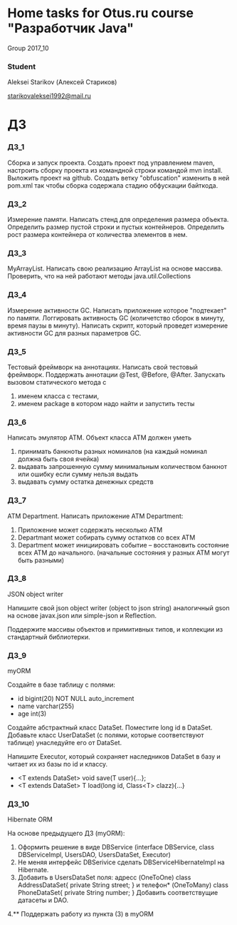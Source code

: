 
# Home tasks for Otus.ru course "Разработчик Java"

Group 2017_10

### Student
Aleksei Starikov (Алексей Стариков)

starikovaleksei1992@mail.ru

# ДЗ

### ДЗ_1
Сборка и запуск проекта. Создать проект под управлением maven, настроить сборку проекта из командной строки командой mvn install. Выложить проект на github. Создать ветку "obfuscation" изменить в ней pom.xml так чтобы сборка содержала стадию обфускации байткода.

### ДЗ_2
Измерение памяти. Написать стенд для определения размера объекта. Определить размер пустой строки и пустых контейнеров. Определить рост размера контейнера от количества элементов в нем.

### ДЗ_3
MyArrayList. Написать свою реализацию ArrayList на основе массива. Проверить, что на ней работают методы java.util.Collections

### ДЗ_4
Измерение активности GC. Написать приложение которое "подтекает" по памяти. Логгировать активность GC (количетство сборок в минуту, время паузы в минуту). Написать скрипт, который проведет измерение активности GC для разных параметров GC.

### ДЗ_5
Тестовый фреймворк на аннотациях. Написать свой тестовый фреймворк. Поддержать аннотации @Test, @Before, @After. 
Запускать вызовом статического метода с 
1. именем класса с тестами, 
2. именем package в котором надо найти и запустить тесты

### ДЗ_6
Написать эмулятор АТМ. Объект класса АТМ должен уметь
1. принимать банкноты разных номиналов (на каждый номинал должна быть своя ячейка)
2. выдавать запрошенную сумму минимальным количеством банкнот или ошибку если сумму нельзя выдать
3. выдавать сумму остатка денежных средств

### ДЗ_7
ATM Department. Написать приложение ATM Department:
1. Приложение может содержать несколько ATM
2. Departmant может собирать сумму остатков со всех ATM
3. Department может инициировать событие – восстановить состояние всех ATM до начального.
(начальные состояния у разных ATM могут быть разными)

### ДЗ_8
JSON object writer

Напишите свой json object writer (object to json string) аналогичный gson на основе javax.json или simple-json и Reflection.

Поддержите массивы объектов и примитивных типов, и коллекции из стандартный библиотерки.

### ДЗ_9
myORM

Создайте в базе таблицу с полями: 
- id bigint(20) NOT NULL auto_increment 
- name varchar(255)
- age int(3)

Создайте абстрактный класс DataSet. Поместите long id в DataSet. 
Добавьте класс UserDataSet (с полями, которые соответствуют таблице) унаследуйте его от DataSet. 

Напишите Executor, который сохраняет наследников DataSet в базу и читает их из базы по id и классу. 

- \<T extends DataSet> void save(T user){…};
- \<T extends DataSet> T load(long id, Class\<T> clazz){…}

### ДЗ_10
Hibernate ORM

На основе предыдущего ДЗ (myORM):
1. Оформить решение в виде DBService (interface DBService, class DBServiceImpl, UsersDAO, UsersDataSet, Executor)
2. Не меняя интерфейс DBSerivice сделать DBServiceHibernateImpl на Hibernate.
3. Добавить в UsersDataSet поля:
адресс (OneToOne) 
class AddressDataSet{
private String street;
}
и телефон* (OneToMany)
class PhoneDataSet{
private String number;
}
Добавить соответствущие датасеты и DAO. 

4.** Поддержать работу из пункта (3) в myORM